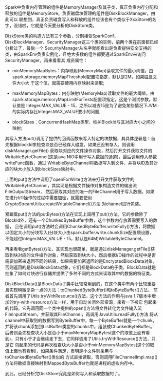 Spark中负责内存管理的组件是MemoryManager及其子类，真正负责内存分配和释放的组件是MemoryStore，负责磁盘块管理的组件是DiskBlockManager，由此可以
联想到，真正负责磁盘写入和释放的组件应该也有个类似于XxxStore的名字，没错啦，它就是今天要分析的DiskStore类。

DiskStore类的构造方法有三个参数，分别接受SparkConf、DiskBlockManager、SecurityManager这三个类的实例，前两个类在前面都已经分析过了，最后一个
SecurityManager从名字就能看出是负责提供安全支持的类，由SparkEnv负责实例化，且绝大多数的组件都要通过SparkEnv来访问SecurityManager。再来看看其
成员属性：
  * minMemoryMapBytes：内存映射(MemoryMap)读取文件的最小阈值，由spark.storage.memoryMapThreshold配置项指定，默认是2M，如果磁盘文件大小大
  于这个值，就需要使用内存映射来读取;

  * maxMemoryMapBytes：内存映射(MemoryMap)读取文件的最大阈值，由spark.storage.memoryMapLimitForTests配置项指定，这是个测试参数，默认值是
  Integer.MAX_VALUE - 15，之所以减去15是为了避免某些情况下JVM的实际内存比Integer.MAX_VALUE要小的问题;

  * blockSizes：ConcurrentHashMap类型，维护BlockId与其对应大小之间的映射;

其写入方法put()调用了提供的回调函数来写入特定的块数据，其具体逻辑是：首先根据blockId来检查块是否已经存入磁盘，如果还没有存入，则调用diskManager.getFile()
获取块对应的文件操作对象，然后打开文件获取文件的WritableByteChannel(这是java NIO中用于写入数据的通道)，最后调用传入参数writeFunc函数，通过
WritableByteChannel将数据写入到文件，并将块ID及其对应的块大小放入到blockSizes映射中。

上面的put()方法中调用了openForWrite()方法来打开文件获取文件的WritableByteChannel，其实现是根据文件操作对象构造文件的输出流FileOutputStream，
然后获取其对应的唯一的FileChannel用于写入数据。如果在进行I/O操作的过程中需要加密，就需要使用CryptoStreamUtils.createWritableChannel()方法
对channel进行包装。

紧跟着put()方法的putBytes()方法在实现上调用了put()方法，它的参数除了BlockId外，还有一个ChunkedByteBuffer参数，这个参数内存放着需要写入的数据，
且在调用put()方法时会调用ChunkedByteBuffer.writeFully()方法，将数据以固定大小的分块写入(分块大小由spark.buffer.write.chunkSize配置项设置，
不能超过Integer.MAX_VALUE - 15，默认是64M)WritableByteChannel。

再来看看getBytes()方法，其实现也很简单，就是通过diskManager.getFile()获取到块对应的文件操作对象，然后获取到块大小，然后根据I/O操作的过程中是否
需要加密来返回不同的结果，如果需要加密返回的是EncryptedBlockData对象，否则返回的是DiskBlockData对象，它们都是BlockData的子类，BlockData就是
抽象了如何对块进行存储并提供了多种不同的方式来读取其中的数据的特征类。

DiskBlockData()是BlockData子类中比较常用到的，在这个类中有两个比较重要且实现稍微复杂一点的方法：toChunkedByteBuffer()和toByteBuffer()方法。
前者首先调用了Utils.tryWithResource()方法，这个方法的作用与java 1.7版本中增加的try-with-resource方法一样，用于自动关闭外部资源，来看一下被它
包起来的代码，它先调用同一个类中提供的open()方法将文件转化为文件输入流FileInputStream，并获取其FileChannel，再调用JavaUtils.readFully()方法
将从channel中获取到的数据写到ByteBuffer中，每一个ByteBuffer就是一个chunk，并将该chunk添加到ListBuffer类型的chunks中，组装成ChunkedByteBuffer。
后者则会先检查块大小是否小于maxMemoryMapBytes(这个的取值上面有看到)，只有小于才会继续走下去，它同样调用了Utils.tryWithResource()方法，只是它
包起来的代码是再次检查块大小是否小于minMemoryMapBytes(这个的取值上面也有看到)，如果条件满足，表明是小文件则采用与toChunkedByteBuffer()类似的
方式直接读取，否则调用FileChannelImpl.map()方法将数据直接映射到MappedByteBuffer也就是进程的虚拟内存中。

到此，已经分析完DiskStore究竟是如何写入和读取数据的了。